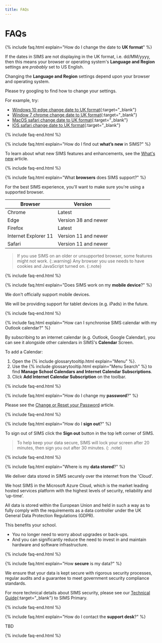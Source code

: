 ```yaml
---
title: FAQs
---
```


# FAQs

{% include faq.html explain="How do I change the date to **UK format**" %}

If the dates in SIMS are not displaying in the UK format, i.e. dd/MM/yyyy, then this means your browser or operating system's **Language and Region** settings are *probably* set to US English.

Changing the **Language and Region** settings depend upon your browser and operating system. 

Please try googling to find how to change your settings.

For example, try:

* [Windows 10 edge change date to UK format](http://www.google.co.uk/search?q=Windows+10+edge+change+date+to+UK+format){:target="_blank"}
* [Window 7 chrome change date to UK format](http://www.google.co.uk/search?q=Window+7+chrome+change+date+to+UK+format){:target="_blank"}
* [MacOS safari change date to UK format](http://www.google.co.uk/search?q=MacOS+safari+change+date+to+UK+format){:target="_blank"}
* [IOS safari change date to UK format](http://www.google.co.uk/search?q=IOS+safari+change+date+to+UK+format){:target="_blank"}

{% include faq-end.html  %}

{% include faq.html explain="How do I find out **what’s new** in SIMS?" %}

To learn about what new SIMS features and enhancements, see the [What's new](../whats-new/) article.

{% include faq-end.html  %}

{% include faq.html explain="What **browsers** does SIMS support?" %}

For the best SIMS experience, you'll want to make sure you're using a supported browser.

| Browser              | Version              |
| -------------------- | -------------------- |
| Chrome               | Latest               |
| Edge                 | Version 38 and newer |
| Firefox              | Latest               |
| Internet Explorer 11 | Version 11 and newer |
| Safari               | Version 11 and newer |

> If you use SIMS on an older or unsupported browser, some features might not work.
{:.warning}
> Any browser you use needs to have cookies and JavaScript turned on.
{:.note}

{% include faq-end.html  %}

{% include faq.html explain="Does SIMS work on my **mobile device**?" %}

We don't officially support mobile devices.

We will be providing support for tablet devices (e.g. iPads) in the future.

{% include faq-end.html  %}

{% include faq.html explain="How can I synchronise SIMS calendar with my Outlook calendar?" %}

By subscribing to an internet calendar  (e.g. Outlook, Google Calendar), you can see it alongside other calendars in SIMS's **Calendar** Screen.

To add a Calendar:

1. Open the {% include glossarytooltip.html explain="Menu" %}.
1. Use the {% include glossarytooltip.html explain="Menu Search" %} to find **Manage School Calendars and Internet Calendar Subscriptions**.
1. Click **Add Internet Calendar Subscription** on the toolbar.

{% include faq-end.html  %}

{% include faq.html explain="How do I change my **password**?" %}

Please see the [Change or Reset your Password](../accounts/passwords) article.

{% include faq-end.html  %}

{% include faq.html explain="How do I **sign out**?" %}

To sign out of SIMS click the **Sign out** button in the top left corner of SIMS.

> To help keep your data secure, SIMS will lock your screen after 20 minutes, then sign you out after 30 minutes.
{: .note}

{% include faq-end.html  %}

{% include faq.html explain="Where is my **data stored**?" %}

We deliver data stored in SIMS securely over the internet from the 'Cloud'.

We host SIMS in the Microsoft Azure Cloud, which is the market leading hosted services platform with the highest levels of security, reliability and ‘up-time’. 

All data is stored within the European Union and held in such a way as to fully comply with the requirements as a data controller under the UK General Data Protection Regulations (GDPR).

This benefits your school.

* You no longer need to worry about upgrades or back-ups. 
* And you can significantly reduce the need to invest in and maintain hardware and software infrastructure.

{% include faq-end.html  %}

{% include faq.html explain="How **secure** is my data?" %}

We ensure that your data is kept secure with rigorous security processes, regular audits and a guarantee to meet government security compliance standards. 

For more technical details about SIMS security, please see our [Technical Guide](https://myaccount.capita-cs.co.uk/hot-topics/sims-primary-resource-hub/){:target="_blank"} to SIMS Primary.

{% include faq-end.html  %}

{% include faq.html explain="How do I contact the **support desk**?" %}

TBD

{% include faq-end.html  %}